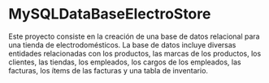# MySQLDataBaseElectroStore
Este proyecto consiste en la creación de una base de datos relacional para una tienda de electrodomésticos. La base de datos incluye diversas entidades relacionadas con los productos, las marcas de los productos, los clientes, las tiendas, los empleados, los cargos de los empleados, las facturas, los ítems de las facturas y una tabla de inventario.
